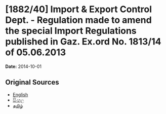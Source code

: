 # [1882/40] Import & Export Control Dept. - Regulation made to amend the special Import Regulations published in Gaz. Ex.ord No. 1813/14 of 05.06.2013

**Date:** 2014-10-01

## Original Sources

- [English](https://documents.gov.lk/view/extra-gazettes/2014/10/1882-40_E.pdf)
- [සිංහල](https://documents.gov.lk/view/extra-gazettes/2014/10/1882-40_S.pdf)
- [தமிழ்](https://documents.gov.lk/view/extra-gazettes/2014/10/1882-40_T.pdf)
